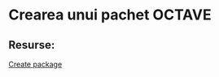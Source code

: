 # Crearea unui pachet OCTAVE




## Resurse:
[Create package](https://www.gnu.org/software/octave/doc/v4.0.3/Creating-Packages.html#Creating-Packages)